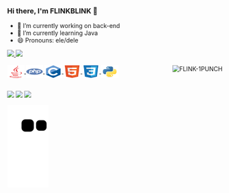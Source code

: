 ### Hi there, I'm FLINKBLINK 👋

- 🔭 I’m currently working on back-end
- 🌱 I’m currently learning Java
- 😄 Pronouns: ele/dele

<div>
  <a href="https://github.com/FLINKBLINK">
  <img height="180em" src="https://github-readme-stats.vercel.app/api?username=FLINKBLINK&show_icons=true&theme=dark&include_all_commits=true&count_private=true"/>
  <img height="180em" src="https://github-readme-stats.vercel.app/api/top-langs/?username=FLINKBLINK&layout=compact&langs_count=7&theme=dark"/>
</div>
  <div style="display: inline_block"><br>
  <img align="center" alt="FLINK-JAVA" height="30" width="40" src="https://raw.githubusercontent.com/devicons/devicon/master/icons/java/java-plain.svg">
  <img align="center" alt="FLINK-PHP" height="30" width="40" src="https://raw.githubusercontent.com/devicons/devicon/master/icons/php/php-plain.svg">
  <img align="center" alt="FLINK-C" height="30" width="40" src="https://raw.githubusercontent.com/devicons/devicon/master/icons/c/c-original.svg">
  <img align="center" alt="FLINK-HTML" height="30" width="40" src="https://raw.githubusercontent.com/devicons/devicon/master/icons/html5/html5-original.svg">
  <img align="center" alt="FLINK-CSS" height="30" width="40" src="https://raw.githubusercontent.com/devicons/devicon/master/icons/css3/css3-original.svg">
  <img align="center" alt="FLINK-Python" height="30" width="40" src="https://raw.githubusercontent.com/devicons/devicon/master/icons/python/python-original.svg">
  <img align="right"  img height="100em" alt="FLINK-1PUNCH" src="https://cdn.discordapp.com/attachments/691328910889320572/889684552744841246/1_Qtu65HAeHWe15YzOTUCldQ.gif">
</div>
  
   ##
 
<div> 
  <a href="https://www.instagram.com/_lucas_rodrigs/" target="_blank"><img src="https://img.shields.io/badge/-Instagram-%23E4405F?style=for-the-badge&logo=instagram&logoColor=white" target="_blank"></a>
  <a href = "mailto:rvlucas1985@gmail.com"><img src="https://img.shields.io/badge/-Gmail-%23333?style=for-the-badge&logo=gmail&logoColor=white" target="_blank"></a>
  <a href="https://www.linkedin.com/in/lucas-rodrigues-vieira-a618361b7" target="_blank"><img src="https://img.shields.io/badge/-LinkedIn-%230077B5?style=for-the-badge&logo=linkedin&logoColor=white" target="_blank"></a> 
 
  ![Snake animation](https://github.com/rafaballerini/rafaballerini/blob/output/github-contribution-grid-snake.svg)
 
</div>
